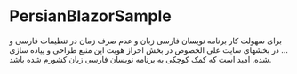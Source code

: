 # PersianBlazorSample
برای سهولت کار برنامه نویسان فارسی زبان و عدم صرف زمان در تنظیمات فارسی و ... در بخشهای سایت علی الخصوص در بخش احراز هویت این منبع طراحی و پیاده سازی شده. امید است که کمک کوچکی به برنامه نویسان فارسی زبان کشورم شده باشد.
